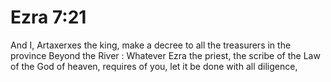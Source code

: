 # Ezra 7:21

And I, Artaxerxes the king, make a decree to all the treasurers in the province Beyond the River : Whatever Ezra the priest, the scribe of the Law of the God of heaven, requires of you, let it be done with all diligence,
